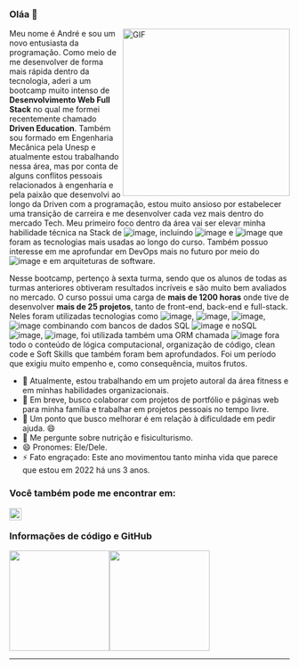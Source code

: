 ### Oláa 👋

<img align="right" alt="GIF" src="https://thumbs.gfycat.com/ObedientWillingHamster-size_restricted.gif" width="300" height="300" />

Meu nome é André e sou um novo entusiasta da programação. Como meio de me desenvolver de forma mais rápida dentro da tecnologia, aderi a um bootcamp muito intenso de **Desenvolvimento Web Full Stack** no qual me formei recentemente chamado **Driven Education**. Também sou formado em Engenharia Mecânica pela Unesp e atualmente estou trabalhando nessa área, mas por conta de alguns conflitos pessoais relacionados à engenharia e pela paixão que desenvolvi  ao longo da Driven com a programação, estou muito ansioso por estabelecer uma transição de carreira e me desenvolver cada vez mais dentro do mercado Tech. Meu primeiro foco dentro da área vai ser elevar minha habilidade técnica na Stack de ![image](https://img.shields.io/badge/JavaScript-323330?style=for-the-badge&logo=javascript&logoColor=F7DF1E), incluindo ![image](https://img.shields.io/badge/Node.js-339933?style=for-the-badge&logo=nodedotjs&logoColor=white) e ![image](https://img.shields.io/badge/React-20232A?style=for-the-badge&logo=react&logoColor=61DAFB) que foram as tecnologias mais usadas ao longo do curso. Também possuo interesse em me aprofundar em DevOps mais no futuro por meio do ![image](https://img.shields.io/badge/Docker-2CA5E0?style=for-the-badge&logo=docker&logoColor=white) e em arquiteturas de software.

Nesse bootcamp, pertenço à sexta turma, sendo que os alunos de todas as turmas anteriores obtiveram resultados incríveis e são muito bem avaliados no mercado. O curso possui uma carga de **mais de 1200 horas** onde tive de desenvolver **mais de 25 projetos**, tanto de front-end, back-end e full-stack. Neles foram utilizadas tecnologias como ![image](https://img.shields.io/badge/HTML5-E34F26?style=for-the-badge&logo=html5&logoColor=white), ![image](https://img.shields.io/badge/CSS3-1572B6?style=for-the-badge&logo=css3&logoColor=white), ![image](https://img.shields.io/badge/Express.js-000000?style=for-the-badge&logo=express&logoColor=white), ![image](https://img.shields.io/badge/TypeScript-007ACC?style=for-the-badge&logo=typescript&logoColor=white) combinando com bancos de dados SQL ![image](https://img.shields.io/badge/PostgreSQL-316192?style=for-the-badge&logo=postgresql&logoColor=white) e noSQL ![image](https://img.shields.io/badge/MongoDB-4EA94B?style=for-the-badge&logo=mongodb&logoColor=white), ![image](https://img.shields.io/badge/redis-%23DD0031.svg?&style=for-the-badge&logo=redis&logoColor=white), foi utilizada também uma ORM chamada ![image](https://img.shields.io/badge/Prisma-3982CE?style=for-the-badge&logo=Prisma&logoColor=white) fora todo o conteúdo de lógica computacional, organização de código, clean code e Soft Skills que também foram bem aprofundados. Foi um período que exigiu muito empenho e, como consequência, muitos frutos.

- 🔭 Atualmente, estou trabalhando em um projeto autoral da área fitness e em minhas habilidades organizacionais.
- 👯 Em breve, busco colaborar com projetos de portfólio e páginas web para minha família e trabalhar em projetos pessoais no tempo livre.
- 🤔 Um ponto que busco melhorar é em relação à dificuldade em pedir ajuda. 😄
- 💬 Me pergunte sobre nutrição e fisiculturismo.
- 😄 Pronomes: Ele/Dele.
- ⚡ Fato engraçado: Este ano movimentou tanto minha vida que parece que estou em 2022 há uns 3 anos.

### Você também pode me encontrar em:

[<img align="left" alt="holisitc_developer | LinkedIn" width="22px" src="https://cdn.jsdelivr.net/npm/simple-icons@v3/icons/linkedin.svg" />][linkedin] <br/>
      
### Informações de código e GitHub
<div style="display: flex;">
  <img height="180em" src="https://github-readme-stats.vercel.app/api?username=andrezopo&show_icons=true&theme=dark&include_all_commits=true&count_private=true"/>
  <img height="180em" src="https://github-readme-stats.vercel.app/api/wakatime?username=@andrezopo&theme=dark&show_icons=true&layout=compact&langs_count=5"/>
</div>

---

<!--
**andrezopo/andrezopo** is a ✨ _special_ ✨ repository because its `README.md` (this file) appears on your GitHub profile.

Here are some ideas to get you started:

- 🔭 I’m currently working on ...
- 🌱 I’m currently learning ...
- 👯 I’m looking to collaborate on ...
- 🤔 I’m looking for help with ...
- 💬 Ask me about ...
- 📫 How to reach me: ...
- 😄 Pronouns: ...
- ⚡ Fun fact: ...
-->
[linkedin]: https://www.linkedin.com/in/andre-ibrahim-zopolato/
